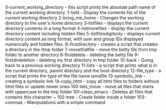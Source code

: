 0-current_working_directory - this script prints the absolute path name of the current working directory.
1-listit - Display the contents list of the current working directory
2-bring_me_home - Changes the working directory to the user's home directory
3-listfiles - displays the current directory contents in a long format
4-listmorefiles - display the current directory content including hidden files
5-listfilesdigitonly - displays current directory content as long format, with user and group IDs displayed numerically and hidden files.
6-firstdirectory - creates a script that creates a directory in the /tmp folder
7-movethatfile - move the betty file from tmp folder to another directory
8-firstdelete - deleting the betty file
9-firstdirdeletion - deleting my first directory in tmp folder
10-back - Going back to a previous working directory
11-lists - a script that prints what is in the current directory, parent directory and the boot directory
12-file_type - a script that prints the type of the file name iamafile
13-symbolic_link - creating a symbolic link
14-copy_html - copy all html files to folders without html files or update newer ones
100-lets_move - move all files that starts with uppercase to the tmp folder
101-clean_emacs - Deletes all files that contains this character ~
102-tree - Create folder inside a folder
103-commas - Manipulations with a simple command
